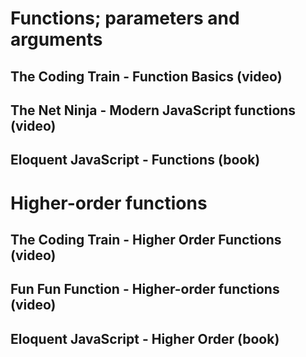 # Functions; parameters and arguments
## The Coding Train - Function Basics (video)

## The Net Ninja - Modern JavaScript functions (video)

## Eloquent JavaScript - Functions (book)


# Higher-order functions
## The Coding Train - Higher Order Functions (video)

## Fun Fun Function - Higher-order functions (video)

## Eloquent JavaScript - Higher Order (book)
